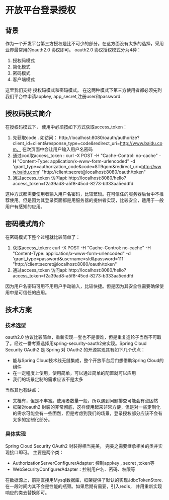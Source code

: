 # 开放平台登录授权
## 背景
作为一个开发平台第三方授权是比不可少的部分。在这方面没有太多的选择，采用业界最常用的oauth2.0 协议即可。
oauth2.0 协议授权模式分为4种：

1. 授权码模式
2. 简化模式
3. 密码模式
4. 客户端模式

这里我们支持 授权码模式和密码模式。 在这两种模式下第三方使用者都必须先到我们平台中申请appkey, app_secret,注册user和password.

## 授权码模式简介
在授权码模式下， 使用中必须按如下方式获取access_token：

1. 先获取code . 如访问： http://localhost:8080/oauth/authorize?client_id=client&response_type=code&redirect_uri=http://www.baidu.com， 在次页面中会让用户输入用户名密码
2. 通过cod取access_token : curl -X POST -H "Cache-Control: no-cache" -H "Content-Type: application/x-www-form-urlencoded" -d 'grant_type=authorization_code&code=8T9qom&redirect_uri=http://www.baidu.com' "http://client:secret@localhost:8080/oauth/token"
3. 通过access_token 访问api: http://localhost:8080/hello?access_token=f2a39ad8-a5f8-45cd-8273-b333aa5eddfd

这种方式都需要使用者输入用户名密码，比较繁琐。在可信任的服务器后台中不推荐使用。但是因为其登录页面都是用服务器的提供者实现，比较安全，适用于一般用户有感知的应用。

## 密码模式简介
在密码模式下整个过程就比较简单了：

1. 获取access_token: curl -X POST  -H "Cache-Control: no-cache" -H "Content-Type: application/x-www-form-urlencoded" -d 'grant_type=password&username=sld&password=111' "http://client:secret@localhost:8080/oauth/token"
2. 通过access_token 访问api: http://localhost:8080/hello?access_token=f2a39ad8-a5f8-45cd-8273-b333aa5eddfd

因为用户名密码可用不用用户手动输入，比较快捷。但是因为其安全性需要确保使用中是可信任的应用。

## 技术方案
### 技术选型
oauth2.0 协议比较简单，重新实现一套也不是很难，但是重复造轮子当然不可取了。经过一番考察选择用spring-security-oauth2来实现。Spring Cloud Security OAuth2 是 Spring 对 OAuth2 的开源实现其有如下几个优点：

- 能与Spring Cloud技术线无缝集成，整个开放平台后门想借助Spring Cloud的组件
- 在一定程度上使用，使用简单，可以通过简单的配置就可以应用
- 我们的场景定制的需求应该不是太多

当然其也有缺点：

- 文档有，但是不丰富。使用者数量一般，所以遇到问题排查可能会有点困然
- 框架对oauth2 封装的非常彻底，这样使用起来非常方便，但是对一些定制化的需求可能会有一些困然，但是考虑到我们的场景，登录授权部分应该不会有太多的定制化部分。

### 具体实现
Spring Cloud Security OAuth2 封装得相当完美， 完美之需要继承相关的类并实现接口即可。 主要是两个类：

- AuthorizationServerConfigurerAdapter: 控制appkey , secret ,token等
- WebSecurityConfigurerAdapter：控制用户名、密码、权限等

在数据源上，前期直接用Mysql数据库，框架提供了默认的实现JdbcTokenStore. 在一段时间内其不会是性能的瓶颈。如果后期有需要，引入redis， 并用重新实现响应的类去替换即可。


